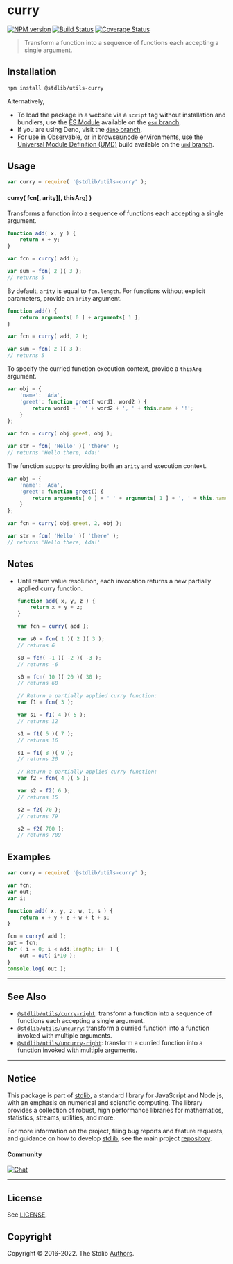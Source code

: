 <!--

@license Apache-2.0

Copyright (c) 2018 The Stdlib Authors.

Licensed under the Apache License, Version 2.0 (the "License");
you may not use this file except in compliance with the License.
You may obtain a copy of the License at

   http://www.apache.org/licenses/LICENSE-2.0

Unless required by applicable law or agreed to in writing, software
distributed under the License is distributed on an "AS IS" BASIS,
WITHOUT WARRANTIES OR CONDITIONS OF ANY KIND, either express or implied.
See the License for the specific language governing permissions and
limitations under the License.

-->

# curry

[![NPM version][npm-image]][npm-url] [![Build Status][test-image]][test-url] [![Coverage Status][coverage-image]][coverage-url] <!-- [![dependencies][dependencies-image]][dependencies-url] -->

> Transform a function into a sequence of functions each accepting a single argument.

<!-- Section to include introductory text. Make sure to keep an empty line after the intro `section` element and another before the `/section` close. -->

<section class="intro">

</section>

<!-- /.intro -->

<!-- Package usage documentation. -->

<section class="installation">

## Installation

```bash
npm install @stdlib/utils-curry
```

Alternatively,

-   To load the package in a website via a `script` tag without installation and bundlers, use the [ES Module][es-module] available on the [`esm` branch][esm-url].
-   If you are using Deno, visit the [`deno` branch][deno-url].
-   For use in Observable, or in browser/node environments, use the [Universal Module Definition (UMD)][umd] build available on the [`umd` branch][umd-url].

</section>

<section class="usage">

## Usage

```javascript
var curry = require( '@stdlib/utils-curry' );
```

#### curry( fcn\[, arity]\[, thisArg] )

Transforms a function into a sequence of functions each accepting a single argument.

```javascript
function add( x, y ) {
    return x + y;
}

var fcn = curry( add );

var sum = fcn( 2 )( 3 );
// returns 5
```

By default, `arity` is equal to `fcn.length`. For functions without explicit parameters, provide an `arity` argument.

```javascript
function add() {
    return arguments[ 0 ] + arguments[ 1 ];
}

var fcn = curry( add, 2 );

var sum = fcn( 2 )( 3 );
// returns 5
```

To specify the curried function execution context, provide a `thisArg` argument.

<!-- eslint-disable no-restricted-syntax -->

```javascript
var obj = {
    'name': 'Ada',
    'greet': function greet( word1, word2 ) {
        return word1 + ' ' + word2 + ', ' + this.name + '!';
    }
};

var fcn = curry( obj.greet, obj );

var str = fcn( 'Hello' )( 'there' );
// returns 'Hello there, Ada!'
```

The function supports providing both an `arity` and execution context.

<!-- eslint-disable no-restricted-syntax -->

```javascript
var obj = {
    'name': 'Ada',
    'greet': function greet() {
        return arguments[ 0 ] + ' ' + arguments[ 1 ] + ', ' + this.name + '!';
    }
};

var fcn = curry( obj.greet, 2, obj );

var str = fcn( 'Hello' )( 'there' );
// returns 'Hello there, Ada!'
```

</section>

<!-- /.usage -->

<!-- Package usage notes. Make sure to keep an empty line after the `section` element and another before the `/section` close. -->

<section class="notes">

## Notes

-   Until return value resolution, each invocation returns a new partially applied curry function.

    ```javascript
    function add( x, y, z ) {
        return x + y + z;
    }

    var fcn = curry( add );

    var s0 = fcn( 1 )( 2 )( 3 );
    // returns 6

    s0 = fcn( -1 )( -2 )( -3 );
    // returns -6

    s0 = fcn( 10 )( 20 )( 30 );
    // returns 60

    // Return a partially applied curry function:
    var f1 = fcn( 3 );

    var s1 = f1( 4 )( 5 );
    // returns 12

    s1 = f1( 6 )( 7 );
    // returns 16

    s1 = f1( 8 )( 9 );
    // returns 20

    // Return a partially applied curry function:
    var f2 = fcn( 4 )( 5 );

    var s2 = f2( 6 );
    // returns 15

    s2 = f2( 70 );
    // returns 79

    s2 = f2( 700 );
    // returns 709
    ```

</section>

<!-- /.notes -->

<!-- Package usage examples. -->

<section class="examples">

## Examples

<!-- eslint no-undef: "error" -->

```javascript
var curry = require( '@stdlib/utils-curry' );

var fcn;
var out;
var i;

function add( x, y, z, w, t, s ) {
    return x + y + z + w + t + s;
}

fcn = curry( add );
out = fcn;
for ( i = 0; i < add.length; i++ ) {
    out = out( i*10 );
}
console.log( out );
```

</section>

<!-- /.examples -->

<!-- Section to include cited references. If references are included, add a horizontal rule *before* the section. Make sure to keep an empty line after the `section` element and another before the `/section` close. -->

<section class="references">

</section>

<!-- /.references -->

<!-- Section for related `stdlib` packages. Do not manually edit this section, as it is automatically populated. -->

<section class="related">

* * *

## See Also

-   <span class="package-name">[`@stdlib/utils/curry-right`][@stdlib/utils/curry-right]</span><span class="delimiter">: </span><span class="description">transform a function into a sequence of functions each accepting a single argument.</span>
-   <span class="package-name">[`@stdlib/utils/uncurry`][@stdlib/utils/uncurry]</span><span class="delimiter">: </span><span class="description">transform a curried function into a function invoked with multiple arguments.</span>
-   <span class="package-name">[`@stdlib/utils/uncurry-right`][@stdlib/utils/uncurry-right]</span><span class="delimiter">: </span><span class="description">transform a curried function into a function invoked with multiple arguments.</span>

</section>

<!-- /.related -->

<!-- Section for all links. Make sure to keep an empty line after the `section` element and another before the `/section` close. -->


<section class="main-repo" >

* * *

## Notice

This package is part of [stdlib][stdlib], a standard library for JavaScript and Node.js, with an emphasis on numerical and scientific computing. The library provides a collection of robust, high performance libraries for mathematics, statistics, streams, utilities, and more.

For more information on the project, filing bug reports and feature requests, and guidance on how to develop [stdlib][stdlib], see the main project [repository][stdlib].

#### Community

[![Chat][chat-image]][chat-url]

---

## License

See [LICENSE][stdlib-license].


## Copyright

Copyright &copy; 2016-2022. The Stdlib [Authors][stdlib-authors].

</section>

<!-- /.stdlib -->

<!-- Section for all links. Make sure to keep an empty line after the `section` element and another before the `/section` close. -->

<section class="links">

[npm-image]: http://img.shields.io/npm/v/@stdlib/utils-curry.svg
[npm-url]: https://npmjs.org/package/@stdlib/utils-curry

[test-image]: https://github.com/stdlib-js/utils-curry/actions/workflows/test.yml/badge.svg?branch=main
[test-url]: https://github.com/stdlib-js/utils-curry/actions/workflows/test.yml?query=branch:main

[coverage-image]: https://img.shields.io/codecov/c/github/stdlib-js/utils-curry/main.svg
[coverage-url]: https://codecov.io/github/stdlib-js/utils-curry?branch=main

<!--

[dependencies-image]: https://img.shields.io/david/stdlib-js/utils-curry.svg
[dependencies-url]: https://david-dm.org/stdlib-js/utils-curry/main

-->

[umd]: https://github.com/umdjs/umd
[es-module]: https://developer.mozilla.org/en-US/docs/Web/JavaScript/Guide/Modules

[deno-url]: https://github.com/stdlib-js/utils-curry/tree/deno
[umd-url]: https://github.com/stdlib-js/utils-curry/tree/umd
[esm-url]: https://github.com/stdlib-js/utils-curry/tree/esm

[chat-image]: https://img.shields.io/gitter/room/stdlib-js/stdlib.svg
[chat-url]: https://gitter.im/stdlib-js/stdlib/

[stdlib]: https://github.com/stdlib-js/stdlib

[stdlib-authors]: https://github.com/stdlib-js/stdlib/graphs/contributors

[stdlib-license]: https://raw.githubusercontent.com/stdlib-js/utils-curry/main/LICENSE

<!-- <related-links> -->

[@stdlib/utils/curry-right]: https://github.com/stdlib-js/utils-curry-right

[@stdlib/utils/uncurry]: https://github.com/stdlib-js/utils-uncurry

[@stdlib/utils/uncurry-right]: https://github.com/stdlib-js/utils-uncurry-right

<!-- </related-links> -->

</section>

<!-- /.links -->
